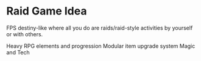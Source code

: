 # Raid Game Idea

FPS destiny-like where all you do are raids/raid-style activities by yourself or with others.

Heavy RPG elements and progression
Modular item upgrade system
Magic and Tech
